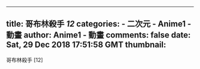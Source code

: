 
---
title: 哥布林殺手 _12_
categories: 
    - 二次元
    - Anime1 - 動畫
author: Anime1 - 動畫
comments: false
date: Sat, 29 Dec 2018 17:51:58 GMT
thumbnail: 
---

<div>   
哥布林殺手 [12]  
</div>
            